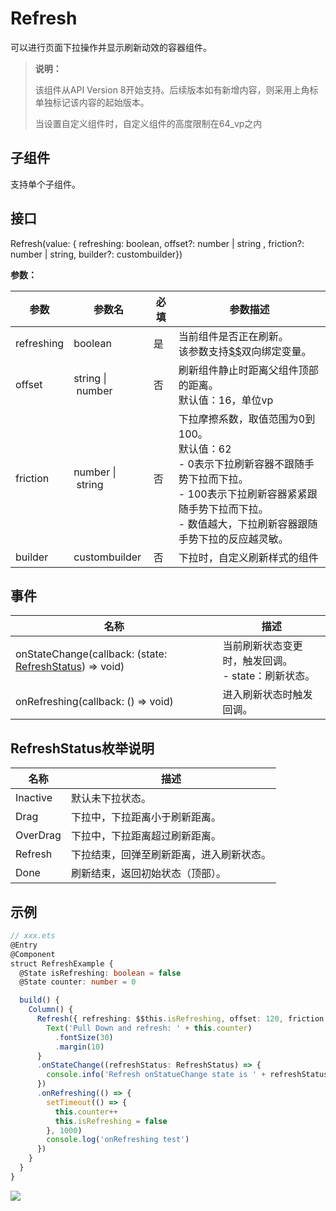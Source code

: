 # Refresh

 可以进行页面下拉操作并显示刷新动效的容器组件。 

>  **说明：**
>
>  该组件从API Version 8开始支持。后续版本如有新增内容，则采用上角标单独标记该内容的起始版本。
>
>  当设置自定义组件时，自定义组件的高度限制在64_vp之内

## 子组件

支持单个子组件。

## 接口

Refresh\(value: \{ refreshing: boolean, offset?:  number&nbsp;|&nbsp;string , friction?: number | string, builder?: custombuilder\}\)

**参数：**

| 参数 | 参数名 | 必填 | 参数描述 |
| -------- | -------- | -------- | -------- |
| refreshing | boolean | 是 | 当前组件是否正在刷新。<br/>该参数支持[$$](../../quick-start/arkts-restrictions-and-extensions.md#变量的双向绑定)双向绑定变量。 |
| offset | string&nbsp;\|&nbsp;number | 否 | 刷新组件静止时距离父组件顶部的距离。<br/>默认值：16，单位vp |
| friction | number&nbsp;\|&nbsp;string | 否 | 下拉摩擦系数，取值范围为0到100。<br/>默认值：62<br/>-&nbsp;0表示下拉刷新容器不跟随手势下拉而下拉。<br/>-&nbsp;100表示下拉刷新容器紧紧跟随手势下拉而下拉。<br/>-&nbsp;数值越大，下拉刷新容器跟随手势下拉的反应越灵敏。 |
| builder | custombuilder | 否 | 下拉时，自定义刷新样式的组件 |



## 事件


| 名称 | 描述 |
| -------- | -------- |
| onStateChange(callback: (state: [RefreshStatus](#refreshstatus枚举说明)) => void)| 当前刷新状态变更时，触发回调。<br/>-&nbsp;state：刷新状态。 |
| onRefreshing(callback: () => void)| 进入刷新状态时触发回调。 |

## RefreshStatus枚举说明

| 名称 | 描述 |
| -------- | -------- |
| Inactive | 默认未下拉状态。 |
| Drag | 下拉中，下拉距离小于刷新距离。 |
| OverDrag | 下拉中，下拉距离超过刷新距离。 |
| Refresh | 下拉结束，回弹至刷新距离，进入刷新状态。 |
| Done | 刷新结束，返回初始状态（顶部）。 |


## 示例

```ts
// xxx.ets
@Entry
@Component
struct RefreshExample {
  @State isRefreshing: boolean = false
  @State counter: number = 0

  build() {
    Column() {
      Refresh({ refreshing: $$this.isRefreshing, offset: 120, friction: 100 }) {
        Text('Pull Down and refresh: ' + this.counter)
          .fontSize(30)
          .margin(10)
      }
      .onStateChange((refreshStatus: RefreshStatus) => {
        console.info('Refresh onStatueChange state is ' + refreshStatus)
      })
      .onRefreshing(() => {
        setTimeout(() => {
          this.counter++
          this.isRefreshing = false
        }, 1000)
        console.log('onRefreshing test')
      })
    }
  }
}
```

![](figures/refresh.gif)
